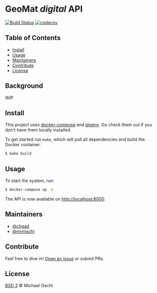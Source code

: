 # GeoMat _digital_ API

[![Build Status](https://travis-ci.org/GeoMatDigital/django-geomat.svg?branch=develop)](https://travis-ci.org/GeoMatDigital/django-geomat) [![codecov](https://codecov.io/gh/GeoMatDigital/django-geomat/branch/develop/graph/badge.svg)](https://codecov.io/gh/GeoMatDigital/django-geomat/branch/develop)

## Table of Contents

- [Install](#install)
- [Usage](#usage)
- [Maintainers](#maintainers)
- [Contribute](#contribute)
- [License](#license)

## Background

_WIP._

## Install

This project uses [docker-compose](https://docs.docker.com/compose/) and [pipenv](https://docs.pipenv.org). Go check them out if you don't have them locally installed.

To get started run `make`, which will pull all dependencies and build the Docker container.

```sh
$ make build
```

## Usage

To start the system, run:

```sh
$ docker-compose up -d
```

The API is now available on [http://localhost:8000](http://localhost:8000).

## Maintainers

- [@chgad](https://github.com/chgad)
- [@mimischi](https://github.com/mimischi)

## Contribute

Feel free to dive in! [Open an issue](https://github.com/GeoMatDigital/django-geomat/issues/new) or submit PRs.

## License

[BSD 3](LICENSE) © Michael Gecht
